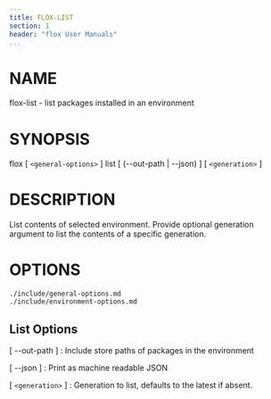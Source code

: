 ```yaml
---
title: FLOX-LIST
section: 1
header: "flox User Manuals"
...
```



# NAME

flox-list - list packages installed in an environment

# SYNOPSIS

flox [ `<general-options>` ] list [ (\--out-path | \--json) ] [ `<generation>` ]

# DESCRIPTION

List contents of selected environment.
Provide optional generation argument to list the contents
of a specific generation.

# OPTIONS

```{.include}
./include/general-options.md
./include/environment-options.md
```

## List Options

[ \--out-path ]
:   Include store paths of packages in the environment


[ \--json ]
:   Print as machine readable JSON

[ `<generation>` ]
:   Generation to list, defaults to the latest if absent.
